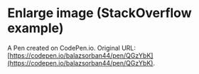 # Enlarge image (StackOverflow example)

A Pen created on CodePen.io. Original URL: [https://codepen.io/balazsorban44/pen/QGzYbK](https://codepen.io/balazsorban44/pen/QGzYbK).


